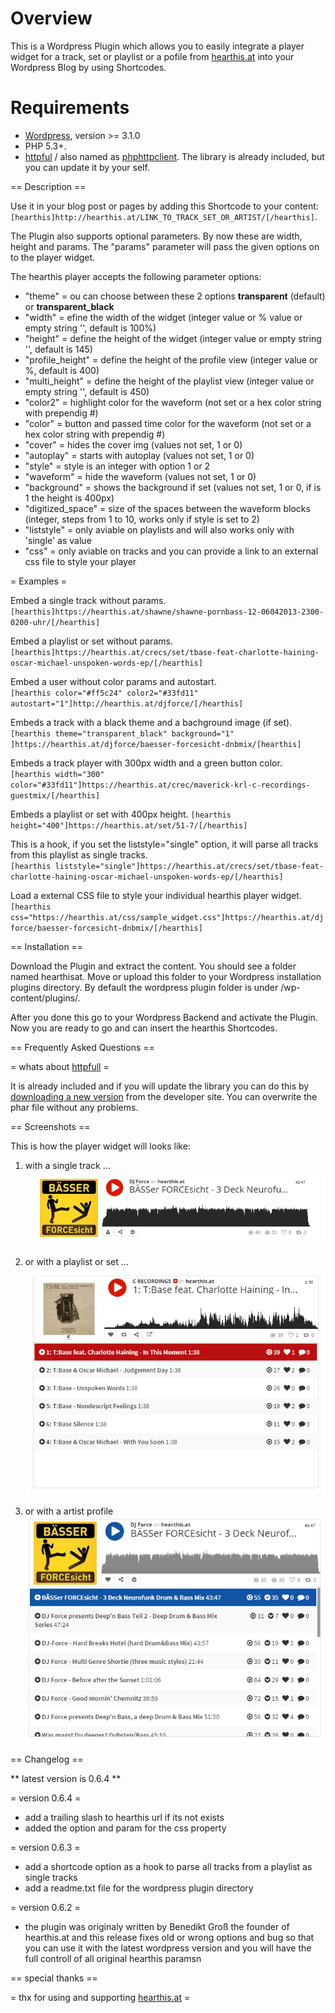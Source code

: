 # Overview

This is a Wordpress Plugin which allows you to easily integrate a player widget for a track, set or playlist or a pofile from [hearthis.at][1] into your Wordpress Blog by using Shortcodes.

Requirements
==========

 * [Wordpress][2], version >= 3.1.0  
 * PHP 5.3+. 
 * [httpful][3] / also named as [phphttpclient][4].
    The library is already included, but you can update it by your self.

== Description ==

Use it in your blog post or pages by adding this Shortcode to your content:  
`[hearthis]http://hearthis.at/LINK_TO_TRACK_SET_OR_ARTIST/[/hearthis]`.

The Plugin also supports optional parameters. By now these are width, height and params.
The "params" parameter will pass the given options on to the player widget. 

The hearthis player accepts the following parameter options:

* "theme" = ou can choose between these 2 options __transparent__ (default) or __transparent_black__
* "width" = efine the width of the widget (integer value or % value or empty string '', default is 100%)   
* "height" = define the height of the widget (integer value or empty string '', default is 145)  
* "profile_height" = define the height of the profile view (integer value or %, default is 400)  
* "multi_height" = define the height of the playlist view (integer value or empty string '', default is 450)  
* "color2" = highlight color for the waveform (not set or a hex color string with prependig #)  
* "color" = button and passed time color for the waveform (not set or a hex color string with prependig #)  
* "cover" = hides the cover img (values not set, 1 or 0)  
* "autoplay" = starts with autoplay (values not set, 1 or 0)  
* "style" = style is an integer with option 1 or 2 
* "waveform" = hide the waveform (values not set, 1 or 0)  
* "background" = shows the background if set (values not set, 1 or 0, if is 1 the height is 400px)  
* "digitized_space" = size of the spaces between the waveform blocks (integer, steps from 1 to 10, works only if style is set to 2)  
* "liststyle" = only aviable on playlists and will also works only with 'single' as value
* "css" = only aviable on tracks and you can provide a link to an external css file to style your player

= Examples =

Embed a single track without params.  
`[hearthis]https://hearthis.at/shawne/shawne-pornbass-12-06042013-2300-0200-uhr/[/hearthis]`

Embed a playlist or set without params.  
`[hearthis]https://hearthis.at/crecs/set/tbase-feat-charlotte-haining-oscar-michael-unspoken-words-ep/[/hearthis]`

Embed a user without color params and autostart.  
`[hearthis color="#ff5c24" color2="#33fd11" autostart="1"]http://hearthis.at/djforce/[/hearthis]`

Embeds a track with a black theme and a bachground image (if set).  
`[hearthis theme="transparent_black" background="1" ]https://hearthis.at/djforce/baesser-forcesicht-dnbmix/[hearthis]`

Embeds a track player with 300px width and a green button color.  
`[hearthis width="300" color="#33fd11"]https://hearthis.at/crec/maverick-krl-c-recordings-guestmix/[/hearthis]`
      
Embeds a playlist or set with 400px height. 
`[hearthis height="400"]https://hearthis.at/set/51-7/[/hearthis]`

This is a hook, if you set the liststyle="single" option, it will parse all tracks from this playlist as single tracks.  
`[hearthis liststyle="single"]https://hearthis.at/crecs/set/tbase-feat-charlotte-haining-oscar-michael-unspoken-words-ep/[/hearthis]`

Load a external CSS file to style your individual hearthis player widget.  
`[hearthis css="https://hearthis.at/css/sample_widget.css"]https://hearthis.at/djforce/baesser-forcesicht-dnbmix/[/hearthis]`
      
== Installation ==

Download the Plugin and extract the content. You should see a folder
named hearthisat. Move or upload this folder to your Wordpress installation
plugins directory. By default the wordpress plugin folder is under /wp-content/plugins/. 

After you done this go to your Wordpress Backend and activate the Plugin. 
Now you are ready to go and can insert the hearthis Shortcodes.

== Frequently Asked Questions ==

= whats about [httpfull][4] =

It is already included and if you will update the library you can do this by [downloading a new version][5] from the developer site. You can overwrite the phar file without any problems.


== Screenshots ==

This is how the player widget will looks like:  

1. with a single track ...   
![Track view ](/hearthisat/screenshot_track.png "the hearthis widget with a single track")

2. or with a playlist or set ...  
![playlist view](/hearthisat/screenshot_playlist.png "the widget with a playlist widget")  

3. or with a artist profile  
![profile view](/hearthisat/screenshot_profile.png "the widget with a artist widget")  


== Changelog ==

** latest version is 0.6.4 **

= version 0.6.4 =
* add a trailing slash to hearthis url if its not exists
* added the option and param for the css property

= version 0.6.3 =
* add a shortcode option as a hook to parse all tracks from a playlist as single tracks  
* add a readme.txt file for the wordpress plugin directory  

= version 0.6.2 =
* the plugin was originaly written by Benedikt Groß the founder of hearthis.at and this release fixes old or wrong options and bug so that you can use it with the latest wordpress version and you will have the full controll of all original hearthis paramsn 

== special thanks ==

= thx for using and supporting [hearthis.at][1] =

[1]: https://hearthis.at/
[2]: https://de.wordpress.org/
[3]: https://github.com/nategood/httpful
[4]: http://phphttpclient.com/
[5]: http://phphttpclient.com/downloads/httpful.phar
